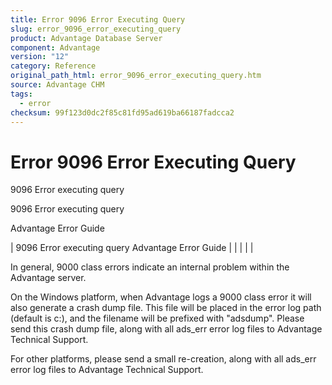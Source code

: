 ```yaml
---
title: Error 9096 Error Executing Query
slug: error_9096_error_executing_query
product: Advantage Database Server
component: Advantage
version: "12"
category: Reference
original_path_html: error_9096_error_executing_query.htm
source: Advantage CHM
tags:
  - error
checksum: 99f123d0dc2f85c81fd95ad619ba66187fadcca2
---
```


# Error 9096 Error Executing Query

9096 Error executing query

9096 Error executing query

Advantage Error Guide

| 9096 Error executing query  Advantage Error Guide |  |  |  |  |

In general, 9000 class errors indicate an internal problem within the Advantage server.

On the Windows platform, when Advantage logs a 9000 class error it will also generate a crash dump file. This file will be placed in the error log path (default is c:\), and the filename will be prefixed with "adsdump". Please send this crash dump file, along with all ads\_err error log files to Advantage Technical Support.

For other platforms, please send a small re-creation, along with all ads\_err error log files to Advantage Technical Support.
